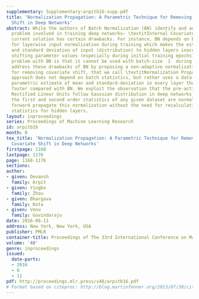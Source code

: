 ```yaml
---
supplementary: Supplementary:arpitb16-supp.pdf
title: 'Normalization Propagation: A Parametric Technique for Removing Internal Covariate
  Shift in Deep Networks'
abstract: While the authors of Batch Normalization (BN) identify and address an important
  problem involved in training deep networks– \textitInternal Covariate Shift– the
  current solution has certain drawbacks. For instance, BN depends on batch statistics
  for layerwise input normalization during training which makes the estimates of mean
  and standard deviation of input (distribution) to hidden layers inaccurate due to
  shifting parameter values (especially during initial training epochs). Another fundamental
  problem with BN is that it cannot be used with batch-size  1  during training. We
  address these drawbacks of BN by proposing a non-adaptive normalization technique
  for removing covariate shift, that we call \textitNormalization Propagation. Our
  approach does not depend on batch statistics, but rather uses a data-independent
  parametric estimate of mean and standard-deviation in every layer thus being computationally
  faster compared with BN. We exploit the observation that the pre-activation before
  Rectified Linear Units follow Gaussian distribution in deep networks, and that once
  the first and second order statistics of any given dataset are normalized, we can
  forward propagate this normalization without the need for recalculating the approximate
  statistics for hidden layers.
layout: inproceedings
series: Proceedings of Machine Learning Research
id: arpitb16
month: 0
tex_title: 'Normalization Propagation: A Parametric Technique for Removing Internal
  Covariate Shift in Deep Networks'
firstpage: 1168
lastpage: 1176
page: 1168-1176
sections: 
author:
- given: Devansh
  family: Arpit
- given: Yingbo
  family: Zhou
- given: Bhargava
  family: Kota
- given: Venu
  family: Govindaraju
date: 2016-06-11
address: New York, New York, USA
publisher: PMLR
container-title: Proceedings of The 33rd International Conference on Machine Learning
volume: '48'
genre: inproceedings
issued:
  date-parts:
  - 2016
  - 6
  - 11
pdf: http://proceedings.mlr.press/v48/arpitb16.pdf
# Format based on citeproc: http://blog.martinfenner.org/2013/07/30/citeproc-yaml-for-bibliographies/
---
```

